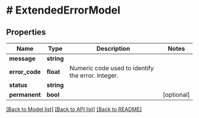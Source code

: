 # # ExtendedErrorModel

## Properties

Name | Type | Description | Notes
------------ | ------------- | ------------- | -------------
**message** | **string** |  |
**error_code** | **float** | Numeric code used to identify the error. Integer. |
**status** | **string** |  |
**permanent** | **bool** |  | [optional]

[[Back to Model list]](../../README.md#models) [[Back to API list]](../../README.md#endpoints) [[Back to README]](../../README.md)
